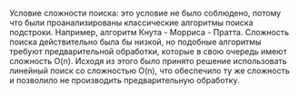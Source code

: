 Условие сложности поиска: это условие не было соблюдено, потому что были проанализированы классические алгоритмы поиска подстроки. Например, алгоритм Кнута - Морриса - Пратта. Сложность поиска действительно была бы низкой, но подобные алгоритмы требуют предварительной обработки, которые в свою очередь имеют сложность O(n). Исходя из этого было принято решение использовать линейный поиск со сложностью O(n), что обеспечило ту же сложность и позволило не производить предварительную обработку.